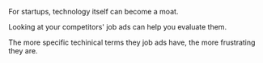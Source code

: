 For startups, technology itself can become a moat.

Looking at your competitors' job ads can help you evaluate them.

The more specific techinical terms they job ads have, the more frustrating they are.